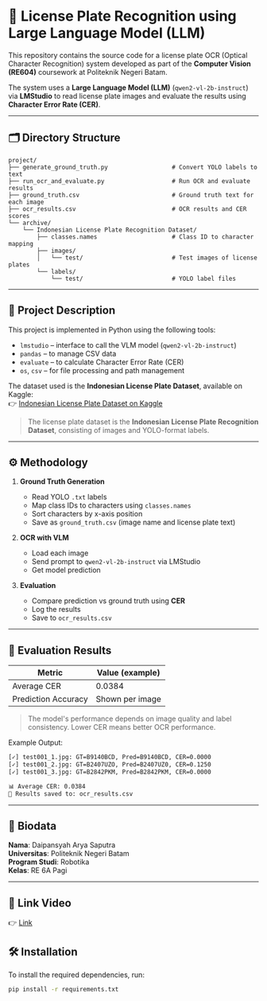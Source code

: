 # 🧠 License Plate Recognition using Large Language Model (LLM)

This repository contains the source code for a license plate OCR (Optical Character Recognition) system developed as part of the **Computer Vision (RE604)** coursework at Politeknik Negeri Batam.

The system uses a **Large Language Model (LLM)** (`qwen2-vl-2b-instruct`) via **LMStudio** to read license plate images and evaluate the results using **Character Error Rate (CER)**.

---

## 🗂 Directory Structure

```
project/
├── generate_ground_truth.py                  # Convert YOLO labels to text
├── run_ocr_and_evaluate.py                   # Run OCR and evaluate results
├── ground_truth.csv                          # Ground truth text for each image
├── ocr_results.csv                           # OCR results and CER scores
└── archive/
    └── Indonesian License Plate Recognition Dataset/
        ├── classes.names                     # Class ID to character mapping
        ├── images/
        │   └── test/                         # Test images of license plates
        └── labels/
            └── test/                         # YOLO label files
```

---

## 📌 Project Description

This project is implemented in Python using the following tools:

- `lmstudio` – interface to call the VLM model (`qwen2-vl-2b-instruct`)
- `pandas` – to manage CSV data
- `evaluate` – to calculate Character Error Rate (CER)
- `os`, `csv` – for file processing and path management

The dataset used is the **Indonesian License Plate Dataset**, available on Kaggle:  
👉 [Indonesian License Plate Dataset on Kaggle](https://www.kaggle.com/datasets/juanthomaswijaya/indonesian-license-plate-dataset)

> The license plate dataset is the **Indonesian License Plate Recognition Dataset**, consisting of images and YOLO-format labels.

---

## ⚙️ Methodology

1. **Ground Truth Generation**
   - Read YOLO `.txt` labels
   - Map class IDs to characters using `classes.names`
   - Sort characters by x-axis position
   - Save as `ground_truth.csv` (image name and license plate text)

2. **OCR with VLM**
   - Load each image
   - Send prompt to `qwen2-vl-2b-instruct` via LMStudio
   - Get model prediction

3. **Evaluation**
   - Compare prediction vs ground truth using **CER**
   - Log the results
   - Save to `ocr_results.csv`

---

## 🧪 Evaluation Results

| Metric              | Value (example) |
|---------------------|-----------------|
| Average CER         | 0.0384          |
| Prediction Accuracy | Shown per image |

> The model's performance depends on image quality and label consistency. Lower CER means better OCR performance.

Example Output:

```bash
[✓] test001_1.jpg: GT=B9140BCD, Pred=B9140BCD, CER=0.0000
[✓] test001_2.jpg: GT=B2407UZO, Pred=B2407UZ0, CER=0.1250
[✓] test001_3.jpg: GT=B2842PKM, Pred=B2842PKM, CER=0.0000

📊 Average CER: 0.0384
📁 Results saved to: ocr_results.csv
```

---

## 👤 Biodata

**Nama**: Daipansyah Arya Saputra  
**Universitas**: Politeknik Negeri Batam  
**Program Studi**: Robotika  
**Kelas**: RE 6A Pagi  

---

## 🎥 Link Video
👉 [Link](https://youtu.be/C5xjHdheqzM?si=izJjLAq8hDd4vg7L)


## 🛠️ Installation

To install the required dependencies, run:

```bash
pip install -r requirements.txt
